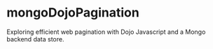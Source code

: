 mongoDojoPagination
===================

Exploring efficient web pagination with Dojo Javascript and a Mongo backend data store.
